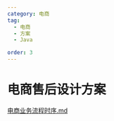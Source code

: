 ```yaml
---
category: 电商
tag:
  - 电商
  - 方案
  - Java

order: 3
---
```


# 电商售后设计方案

[电商业务流程时序.md](%E7%94%B5%E5%95%86%E4%B8%9A%E5%8A%A1%E6%B5%81%E7%A8%8B%E6%97%B6%E5%BA%8F.md)

<!-- @include: ./电商业务流程时序.md#uml -->